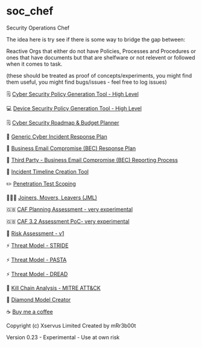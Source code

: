 # soc_chef
Security Operations Chef

The idea here is try see if there is some way to bridge the gap between:

Reactive Orgs that either do not have Policies, Processes and Procedures or ones that have documents but that are shelfware or not relevent or followed when it comes to task.

(these should be treated as proof of concepts/experiments, you might find them useful, you might find bugs/issues - feel free to log issues)

🗒️ [Cyber Security Policy Generation Tool - High Level](https://mr-r3b00t.github.io/soc_chef/policy/high_level_policy_tool.html)

💻 [Device Security Policy Generation Tool - High Level](https://mr-r3b00t.github.io/soc_chef/policy/device_security.html)

🗒️ [Cyber Security Roadmap & Budget Planner](https://mr-r3b00t.github.io/soc_chef/planning/cyber_roadmap.html)

🏥 [Generic Cyber Incident Response Plan](https://mr-r3b00t.github.io/soc_chef/processes/ir/generic_incident_response.html)

📧 [Business Email Compromise (BEC) Response Plan](https://mr-r3b00t.github.io/soc_chef/processes/ir/bec.html)

📧 [Third Party - Business Email Compromise (BEC) Reporting Process](https://mr-r3b00t.github.io/soc_chef/processes/ir/third_party_bec.html)

📧 [Incident Timeline Creation Tool](https://mr-r3b00t.github.io/soc_chef/tools/timeline_creator.html)

✏️ [Penetration Test Scoping](https://mr-r3b00t.github.io/soc_chef/processes/assurance/pentest_scoping.html)

🧑‍🤝‍🧑 [Joiners, Movers, Leavers (JML)](https://mr-r3b00t.github.io/soc_chef/processes/identitymanagement/joinersmoversleavers.html)

🇬🇧 [CAF Planning Assessment - very experimental](https://mr-r3b00t.github.io/soc_chef/processes/governance/caf.html)

🇬🇧 [CAF 3.2 Assessment PoC- very experimental](https://mr-r3b00t.github.io/soc_chef/assessments/caf/caf_tool.html)

🔐 [Risk Assessment - v1](https://mr-r3b00t.github.io/soc_chef/processes/risk/risk_assessment_v1.html)

⚡️ [Threat Model - STRIDE](https://mr-r3b00t.github.io/soc_chef/processes/threat/stride_v1.html)

⚡️ [Threat Model - PASTA](https://mr-r3b00t.github.io/soc_chef/processes/threat/pasta_v1.html)

⚡️ [Threat Model - DREAD](https://mr-r3b00t.github.io/soc_chef/processes/threat/dread_v1.html)

🎨 [Kill Chain Analysis - MITRE ATT&CK](https://mr-r3b00t.github.io/soc_chef/processes/analysis/kill_chain.html)

🎨 [Diamond Model Creator](https://mr-r3b00t.github.io/soc_chef/processes/analysis/diamond_model.html)

☕ [Buy me a coffee](https://buymeacoffee.com/mrr3b00t)


Copyright (c) Xservus Limited
Created by mRr3b00t

Version 0.23 - Experimental - Use at own risk
